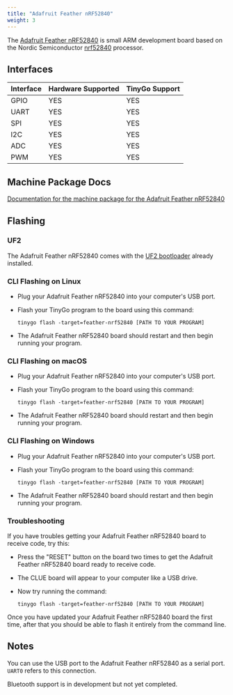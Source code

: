 ```yaml
---
title: "Adafruit Feather nRF52840"
weight: 3
---
```


The [Adafruit Feather nRF52840](https://www.adafruit.com/product/4500) is small ARM development board based on the Nordic Semiconductor [nrf52840](https://www.nordicsemi.com/eng/Products/nRF52840) processor.

## Interfaces

| Interface | Hardware Supported | TinyGo Support |
| --------- | ------------- | ----- |
| GPIO      | YES | YES |
| UART      | YES | YES |
| SPI      | YES | YES |
| I2C      | YES | YES |
| ADC      | YES | YES |
| PWM      | YES | YES |

## Machine Package Docs

[Documentation for the machine package for the Adafruit Feather nRF52840](../machine/feather-nrf52840)

## Flashing

### UF2

The Adafruit Feather nRF52840 comes with the [UF2 bootloader](https://github.com/Microsoft/uf2) already installed.

### CLI Flashing on Linux

- Plug your Adafruit Feather nRF52840 into your computer's USB port.
- Flash your TinyGo program to the board using this command:

    ```shell
    tinygo flash -target=feather-nrf52840 [PATH TO YOUR PROGRAM]
    ```

- The Adafruit Feather nRF52840 board should restart and then begin running your program.

### CLI Flashing on macOS

- Plug your Adafruit Feather nRF52840 into your computer's USB port.
- Flash your TinyGo program to the board using this command:

    ```shell
    tinygo flash -target=feather-nrf52840 [PATH TO YOUR PROGRAM]
    ```

- The Adafruit Feather nRF52840 board should restart and then begin running your program.

### CLI Flashing on Windows

- Plug your Adafruit Feather nRF52840 into your computer's USB port.
- Flash your TinyGo program to the board using this command:

    ```shell
    tinygo flash -target=feather-nrf52840 [PATH TO YOUR PROGRAM]
    ```

- The Adafruit Feather nRF52840 board should restart and then begin running your program.

### Troubleshooting

If you have troubles getting your Adafruit Feather nRF52840 board to receive code, try this:

- Press the "RESET" button on the board two times to get the Adafruit Feather nRF52840 board ready to receive code.
- The CLUE board will appear to your computer like a USB drive.
- Now try running the command:

    ```shell
    tinygo flash -target=feather-nrf52840 [PATH TO YOUR PROGRAM]
    ```

Once you have updated your Adafruit Feather nRF52840 board the first time, after that you should be able to flash it entirely from the command line.

## Notes

You can use the USB port to the Adafruit Feather nRF52840 as a serial port. `UART0` refers to this connection.

Bluetooth support is in development but not yet completed.
